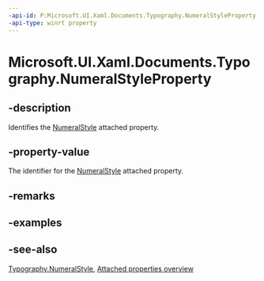 ```yaml
---
-api-id: P:Microsoft.UI.Xaml.Documents.Typography.NumeralStyleProperty
-api-type: winrt property
---
```


<!-- Property syntax
public Windows.UI.Xaml.DependencyProperty NumeralStyleProperty { get; }
-->

# Microsoft.UI.Xaml.Documents.Typography.NumeralStyleProperty

## -description
Identifies the [NumeralStyle](typography_numeralstyle.md) attached property.

## -property-value
The identifier for the [NumeralStyle](typography_numeralstyle.md) attached property.

## -remarks

## -examples

## -see-also

[Typography.NumeralStyle](typography_numeralstyle.md), [Attached properties overview](/windows/uwp/xaml-platform/attached-properties-overview)
